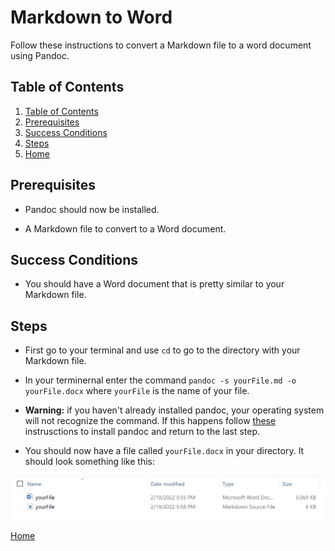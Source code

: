 # Markdown to Word

Follow these instructions to convert a Markdown file to a word document using Pandoc.

## Table of Contents

1. [Table of Contents](#toc)
2. [Prerequisites](#prerequisites)
3. [Success Conditions](#success-conditions)
4. [Steps](#steps)
5. [Home](index.md)

## Prerequisites

- Pandoc should now be installed.

- A Markdown file to convert to a Word document.

## Success Conditions

- You should have a Word document that is pretty similar to your Markdown file.

## Steps

- First go to your terminal and use `cd` to go to the directory with your Markdown file.

- In your terminernal enter the command `pandoc -s yourFile.md -o yourFile.docx` where `yourFile` is the name of your file.

- **Warning:** if you haven't already installed pandoc, your operating system will not recognize the command. If this happens follow [these](Download-and-Instillation.md) instrusctions to install pandoc and return to the last step.

- You should now have a file called `yourFile.docx` in your directory. It should look something like this:

![Directory Image](yourFile.png)

[Home](index.md)
